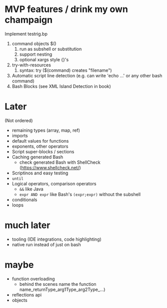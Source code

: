 # MVP features / drink my own champaign
Implement testrig.bp
1. command objects $()
   1. run as subshell or substitution
   2. support nesting
   3. optional xargs style {}'s
2. try-with-resources
   1. syntax: try ($(command) creates "filename")
3. Automatic script line detection (e.g. can write 'echo ...' or any other bash command)
4. Bash Blocks (see XML Island Detection in book)

# Later
(Not ordered)
* remaining types (array, map, ref)
* imports
* default values for functions
* exponents, other operators
* Script super-blocks / sections
* Caching generated Bash
  * check generated Bash with ShellCheck (https://www.shellcheck.net/)
* Scriptinos and easy testing
* `until`
* Logical operators, comparison operators
  * `&&` like Java
  * `expr AND expr` like Bash's `(expr;expr)` without the subshell
* conditionals
* loops

# much later
* tooling (IDE integrations, code highlighting)
* native run instead of just on bash

# maybe
* function overloading 
   * behind the scenes name the function name_returnType_arg1Type_arg2Type_...)
* reflections api
* objects